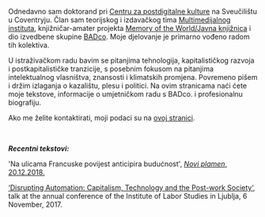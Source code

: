<!--
.. title: Dobrodošli na moje web stranice.
.. author: Tomislav Medak
.. date: 2018-02-05 19:52:05 UTC
.. description: Tomislav Medak, osobne mrežne stranice s tekstovima, umjetničkim radovima, biografijom i kontaktom.
-->

Odnedavno sam doktorand pri [Centru za postdigitalne kulture](http://www.coventry.ac.uk/research/areas-of-research/postdigital-cultures/) na Sveučilištu u Coventryju. Član sam teorijskog i izdavačkog tima
[Multimedijalnog instituta](http://www.mi2.hr/), knjižničar-amater projekta [Memory of the World/Javna knjižnica](https://memoryoftheworld.org/) i dio izvedbene skupine [BADco](http://badco.hr/). Moje djelovanje je primarno vođeno radom tih kolektiva.

U istraživačkom radu bavim se pitanjima tehnologija, kapitalističkog razvoja i postkapitalističke tranzicije, s posebnim fokusom na pitanjima intelektualnog vlasništva, znansosti i klimatskih promjena. Povremeno pišem i držim izlaganja o kazalištu, plesu i politici. Na ovim stranicama naći ćete moje tekstove, informacije o umjetničkom radu s BADco. i profesionalnu biografiju.

Ako me želite kontaktirati, moji podaci su na [ovoj stranici](/en/contact/).

<br>

***Recentni tekstovi:***

'Na ulicama Francuske povijest anticipira budućnost', [*Novi plamen*, 20.12.2018.](http://www.noviplamen.net/glavna/na-ulicama-francuske-povijest-anticipira-buducnost/)

[‘Disrupting Automation: Capitalism, Technology and the Post-work Society‘](http://tom.medak.click/en/automation/), talk at the annual conference of the Institute of Labor Studies in Ljublja, 6 November, 2017.
